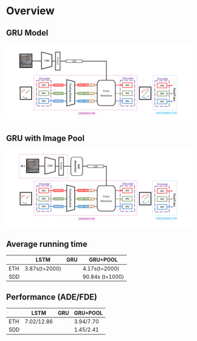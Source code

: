# Overview
## GRU Model
![](assets/sgan-modified-no-pool.png)

## GRU with Image Pool
![](assets/sgan-modified-pool.png)

## Average running time
|     | LSTM          | GRU | GRU+POOL        |
| --- | ------------- | --- | --------------- |
| ETH | 3.87s(t=2000) |     | 4.17s(t=2000)   |
| SDD |               |     | 90.84s (t=1000) |
 

## Performance (ADE/FDE)
|     | LSTM       | GRU | GRU+POOL  |
| --- | ---------- | --- | --------- |
| ETH | 7.02/12.86 |     | 3.94/7.70 |
| SDD |            |     | 1.45/2.41 |
